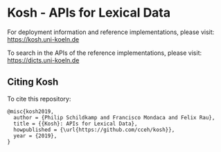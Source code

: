 # Kosh - APIs for Lexical Data

For deployment information and reference implementations, please visit:
<a href="https://kosh.uni-koeln.de">https://kosh.uni-koeln.de</a>

To search in the APIs of the reference implementations, please visit:
<a href="https://dicts.uni-koeln.de">https://dicts.uni-koeln.de</a>

## Citing Kosh
To cite this repository:

```
@misc{kosh2019,
  author = {Philip Schildkamp and Francisco Mondaca and Felix Rau},
  title = {{Kosh}: APIs for Lexical Data},
  howpublished = {\url{https://github.com/cceh/kosh}},
  year = {2019},
}
```
